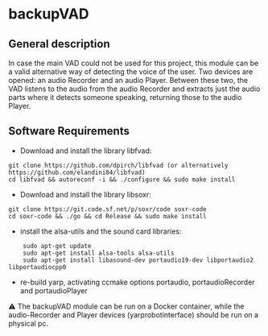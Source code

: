 # backupVAD

## General description
In case the main VAD could not be used for this project, this module can be a valid alternative way of detecting the voice of the user.
Two devices are opened: an audio Recorder and an audio Player.
Between these two, the VAD listens to the audio from the audio Recorder and extracts just the audio parts where it detects someone speaking, returning those to the audio Player.

## Software Requirements
- Download and install the library libfvad:  
```
git clone https://github.com/dpirch/libfvad (or alternatively https://github.com/elandini84/libfvad) 
cd libfvad && autoreconf -i && ./configure && sudo make install
```
- Download and install the library libsoxr: 
```
git clone https://git.code.sf.net/p/soxr/code soxr-code
cd soxr-code && ./go && cd Release && sudo make install
```
- install the alsa-utils and the sound card libraries: 
```
    sudo apt-get update
    sudo apt-get install alsa-tools alsa-utils
    sudo apt-get install libasound-dev portaudio19-dev libportaudio2 libportaudiocpp0
```
- re-build yarp, activating ccmake options portaudio, portaudioRecorder and portaudioPlayer

:warning: The backupVAD module can be run on a Docker container, while the audio-Recorder and Player devices (yarprobotinterface) should be run on a physical pc.

